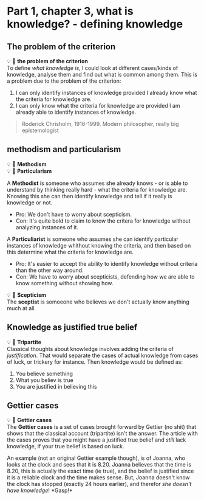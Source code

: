 # Part 1, chapter 3, what is knowledge? - defining knowledge

## The problem of the criterion

:bulb: :brain: **the problem of the criterion**  
To define *what knowledge is*, I could look at different cases/kinds of knowledge, analyse them and find out what is common among them. This is a problem due to the problem of the criterion:

1. I can only identify instances of knowledge provided I already know what the criteria for knowledge are.
2. I can only know what the criteria for knowledge are provided I am already able to identify instances of knowledge.

> Roderick Chrisholm, 1916-1999. Modern philosopher, really big epistemologist

## methodism and particularism

:bulb: :brain: **Methodism**  
:bulb: :brain: **Particularism**  

A **Methodist** is someone who assumes she already knows - or is able to understand by thinking really hard - what the criteria for knowledge are. Knowing this she can then identify knowledge and tell if it really is knowledge or not.

- Pro: We don't have to worry about scepticism.
- Con: It's quite bold to claim to know the critera for knowledge without analyzing instances of it.

A **Particuliarist** is someone who assumes she can identify particular instances of knowledge whithout knowing the criteria, and then based on this determine what the criteria for knowledge are.

- Pro: It's easier to accept the ability to identify knowledge without criteria than the other way around.
- Con: We have to worry about scepticists, defending how we are able to know something without showing how.

:bulb: :brain: **Scepticism**  
The **sceptist** is somoeone who believes we don't actually know anything much at all.  

## Knowledge as justified true belief

:bulb: :brain: **Tripartite**  
Classical thoughts about knowledge involves adding the criteria of *justification*. That would separate the cases of actual knowledge from cases of luck, or trickery for instance. Then knowledge would be defined as:

1. You believe something
2. What you believ is true
3. You are justified in believing this

## Gettier cases

:bulb: :brain: **Gettier cases**  
The **Gettier cases** is a set of cases brought forward by Gettier (no shit) that shows that the classical account (tripartite) isn't the answer. The article with the cases proves that you might have a justified true belief and *still* lack knowledge, if your true belief is based on luck.

An example (not an original Gettier example though), is of Joanna, who looks at the clock and sees that it is 8.20. Joanna believes that the time is 8.20, this is actually the exact time (ie true), and the belief is justified since it is a reliable clock and the time makes sense. But, Joanna doesn't know the clock has stopped (exactly 24 hours earlier), and therefor *she doesn't have knowledge*! \*Gasp!\*

